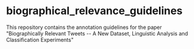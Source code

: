 # biographical_relevance_guidelines

This repository contains the annotation guidelines for the paper
"Biographically Relevant Tweets -- A New Dataset, Linguistic Analysis and Classification Experiments"
